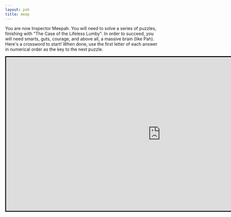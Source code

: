 ```yaml
---
layout: pah
title: meep
---
```


You are now Inspector Meepah. You will need to solve a series of puzzles, finishing with "The Case of the Lifeless Lumby". In order to succeed, you will need smarts, guts, courage, and above all, a massive brain (like Pah). Here's a crossword to start! When done, use the first letter of each answer in numerical order as the key to the next puzzle.

<iframe width="1000" height="500" style="border:3px solid black; margin:auto; display:block" frameborder="0" src="https://crosswordlabs.com/embed/criss-cross-meeper-sauce"></iframe>